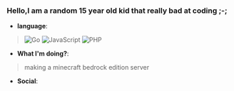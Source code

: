 ### Hello,I am a random 15 year old kid that really bad at coding ;-;

- **language**:
> ![Go](https://img.shields.io/badge/go-%2300ADD8.svg?style=for-the-badge&logo=go&logoColor=white)
> ![JavaScript](https://img.shields.io/badge/JavaScript-F7DF1E?style=for-the-badge&logo=javascript&logoColor=black)
> ![PHP](https://img.shields.io/badge/Php-025E8C.svg?style=for-the-badge&logo=PHP&logoColor=white)

- **What I'm doing?**:
> making a minecraft bedrock edition server

- **Social**:



<!--
**ZStarMCZ5487/ZStarMCZ5487** is a ✨ _special_ ✨ repository because its `README.md` (this file) appears on your GitHub profile.

Here are some ideas to get you started:

- 🔭 I’m currently working on ...
- 🌱 I’m currently learning ...
- 👯 I’m looking to collaborate on ...
- 🤔 I’m looking for help with ...
- 💬 Ask me about ...
- 📫 How to reach me: ...
- 😄 Pronouns: ...
- ⚡ Fun fact: ...
-->
